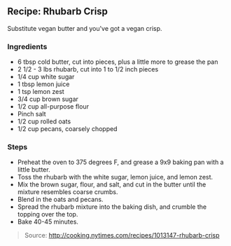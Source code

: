 ## Recipe: Rhubarb Crisp
Substitute vegan butter and you've got a vegan crisp.  


### Ingredients
 - 6 tbsp cold butter, cut into pieces, plus a little more to grease the pan
 - 2 1/2 - 3 lbs rhubarb, cut into 1 to 1/2 inch pieces
 - 1/4 cup white sugar
 - 1 tbsp lemon juice
 - 1 tsp lemon zest
 - 3/4 cup brown sugar
 - 1/2 cup all-purpose flour
 - Pinch salt
 - 1/2 cup rolled oats
 - 1/2 cup pecans, coarsely chopped

### Steps
 - Preheat the oven to 375 degrees F, and grease a 9x9 baking pan with a little butter.
 - Toss the rhubarb with the white sugar, lemon juice, and lemon zest.
 - Mix the brown sugar, flour, and salt, and cut in the butter until the mixture resembles coarse crumbs.
 - Blend in the oats and pecans.
 - Spread the rhubarb mixture into the baking dish, and crumble the topping over the top.
 - Bake 40-45 minutes.

> Source: http://cooking.nytimes.com/recipes/1013147-rhubarb-crisp
